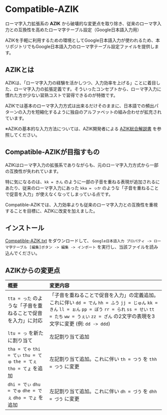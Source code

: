 # Compatible-AZIK

ローマ字入力拡張系の **AZIK** から破壊的な変更点を取り除き、従来のローマ字入力との互換性を高めたローマ字テーブル設定（Google日本語入力用）

AZIKを手軽に利用するための環境としてGoogle日本語入力が使われるため、本リポジトリでもGoogle日本語入力のローマ字テーブル設定ファイルを提供します。

## AZIKとは

AZIKは、「ローマ字入力の経験を活かしつつ、入力効率を上げる」ことに着目した、ローマ字入力の拡張定義です。そういったコンセプトから、ローマ字入力に慣れた方が少ない習熟コストで習得できるのが特徴です。

AZIKでは基本のローマ字入力方式は出来るだけそのままに、日本語での頻出パターンの入力を短縮化するように独自のアルファベットの組み合わせが拡充されています。

※AZIKの基本的な入力方法については、AZIK開発者による [AZIK総合解説書](http://hp.vector.co.jp/authors/VA002116/azik/azikinfo.htm) を参照してください。

## Compatible-AZIKが目指すもの

AZIKはローマ字入力の拡張系でありながらも、元のローマ字入力方式から一部の互換性が失われています。

特に気になるのは、`kk = きん` のように一部の子音を重ねる表現が追加されるにあたり、従来のローマ字入力にあった `kka = っか` のような「子音を重ねることで促音を入力」が使えなくなってしまっている点です。

Compatible-AZIKでは、入力効率よりも従来のローマ字入力との互換性を重視することを目標に、AZIKに改変を加えました。

## インストール

[Compatible-AZIK.txt](./Compatible-AZIK.txt) をダウンロードして、 `Google日本語入力 プロパティ -> ローマ字テーブル [編集]ボタン -> 編集 -> インポート` を実行し、当該ファイルを読み込んでください。

## AZIKからの変更点

| 概要 | 変更内容 |
| :--- | :--- |
| `tta = った` のような「子音を重ねることで促音を入力」に対応 | 「子音を重ねることで促音を入力」の定義追加。これに伴い `dd = でん` `hh = ふう` `jj = じゅん` `kk = きん` `ll = ぉん` `pp = ぽう` `rr = られ` `ss = せい` `tt = たち` `ww = うぇい` `zz = ざん` の2文字の表現を3文字に変更 (例: `dd -> ddd`) |
| `ltu = っ` を新たに割り当て | 左記割り当て追加 |
| `tha = てゃ` `thi = てぃ` `thu = てゅ` `the = てぇ` `tho = てょ` を追加 | 左記割り当て追加。これに伴い `th = つう` を `thh = つう` に変更 |
| `dhi = でぃ` `dhu = でゅ` `dhe = でぇ` `dho = でょ` を追加 | 左記割り当て追加。これに伴い `dh = づう` を `dhh = づう` に変更 |
